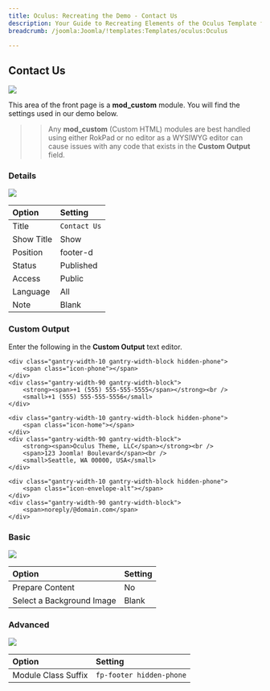 ```yaml
---
title: Oculus: Recreating the Demo - Contact Us
description: Your Guide to Recreating Elements of the Oculus Template for Joomla
breadcrumb: /joomla:Joomla/!templates:Templates/oculus:Oculus

---
```


Contact Us
-----

![][demo]

This area of the front page is a **mod_custom** module. You will find the settings used in our demo below.

>> Any **mod_custom** (Custom HTML) modules are best handled using either RokPad or no editor as a WYSIWYG editor can cause issues with any code that exists in the **Custom Output** field.

### Details

![][demo2]

| Option     | Setting              |  
| :--------- | :------------------- |  
| Title      | `Contact Us`         |  
| Show Title | Show                 |  
| Position   | footer-d             |  
| Status     | Published            |  
| Access     | Public               |  
| Language   | All                  |  
| Note       | Blank                |  

### Custom Output
Enter the following in the **Custom Output** text editor.

~~~
<div class="gantry-width-10 gantry-width-block hidden-phone">
    <span class="icon-phone"></span>
</div>
<div class="gantry-width-90 gantry-width-block">
    <strong><span>+1 (555) 555-555-5555</span></strong><br />
    <small>+1 (555) 555-555-5556</small>
</div>

<div class="gantry-width-10 gantry-width-block hidden-phone">
    <span class="icon-home"></span>
</div>
<div class="gantry-width-90 gantry-width-block">
	<strong><span>Oculus Theme, LLC</span></strong><br />
    <span>123 Joomla! Boulevard</span><br />
    <small>Seattle, WA 00000, USA</small> 
</div>

<div class="gantry-width-10 gantry-width-block hidden-phone">
    <span class="icon-envelope-alt"></span>
</div>
<div class="gantry-width-90 gantry-width-block">
    <span>noreply/@domain.com</span>
</div>
~~~

### Basic
![][demo3]

| Option                    | Setting |  
| :------------------------ | :------ |  
| Prepare Content           | No      |  
| Select a Background Image | Blank   |

### Advanced
![][demo4]

| Option              | Setting                  |  
| :------------------ | :----------------------- |  
| Module Class Suffix | `fp-footer hidden-phone` |  

[demo]: assets/demo_module_7.jpeg
[demo2]: assets/contact_1.jpeg
[demo3]: assets/contact_2.jpeg
[demo4]: assets/contact_3.jpeg